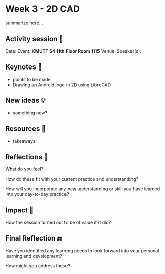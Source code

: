 # Week 3 - 2D CAD

summarize here...

## Activity session 🏫

Date: Event: **KMUTT S4 11th Floor Room 1115** Venue: Speaker(s):

## Keynotes 📝

* points to be made
* Drawing an Android logo in 2D using LibreCAD

## New ideas 💡

* something new?

## Resources 🎁

* takeaways!

## Reflections 🔮

What do you feel?

How do these fit with your current practice and understanding?

How will you incorporate any new understanding or skill you have learned into your day-to-day practice?

## Impact 🚀

How the session turned out to be of value if it did?

## Final Reflection 🔚

Have you identified any learning needs to look forward into your personal learning and development?

How might you address these?
